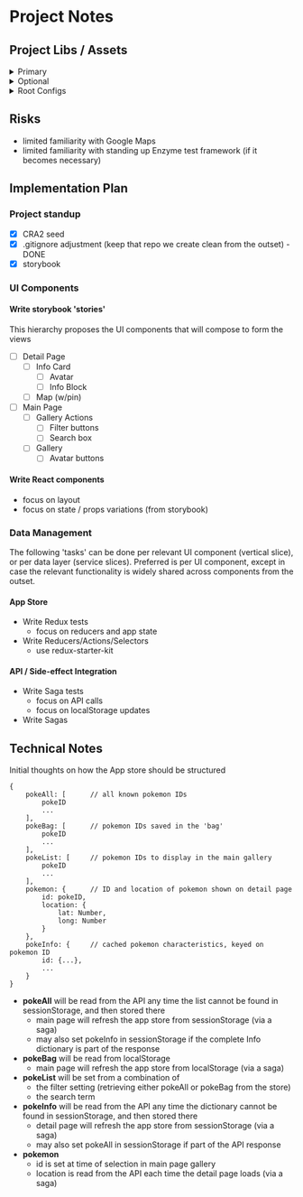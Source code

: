 # Project Notes

## Project Libs / Assets

<details><summary>Primary</summary>

- CRA2 (gets CSS, babel, webpack, Jest, etc... mostly 'for free')
- storybook (iterate / test over UIs in TDD/CDD mode w/o API deps)
- redux - use the redux-starter-kit... much more compact (or zero) boilerplate
</details>

<details><summary>Optional</summary>

- redux-saga - only if we need it
- enzyme - if rendered unit test are useful beyond storybook capabilities
- router - if conditional rendering between Main vs Detail starts to feel hacky
- browser-side cache (lib TBD) - if redux states or localStorage start to get brittle
</details>

<details><summary>Root Configs</summary>

(adjust or create as necessary)

- .gitignore
- .editorconfig
- .babelrc
</details>

## Risks
- limited familiarity with Google Maps
- limited familiarity with standing up Enzyme test framework (if it becomes necessary)


## Implementation Plan
### Project standup
- [x] CRA2 seed
- [x] .gitignore adjustment (keep that repo we create clean from the outset) - DONE
- [x] storybook

### UI Components
#### Write storybook 'stories'
This hierarchy proposes the UI components that will compose to form the views

- [ ] Detail Page
    - [ ] Info Card
        - [ ] Avatar
        - [ ] Info Block
    - [ ] Map (w/pin)
- [ ] Main Page
    - [ ] Gallery Actions
        - [ ] Filter buttons
        - [ ] Search box
    - [ ] Gallery
        - [ ] Avatar buttons

#### Write React components
- focus on layout
- focus on state / props variations (from storybook)

### Data Management
The following 'tasks' can be done per relevant UI component (vertical slice), or per data layer (service slices). Preferred is per UI component, except in case the relevant functionality is widely shared across components from the outset.

#### App Store
- Write Redux tests
    - focus on reducers and app state
- Write Reducers/Actions/Selectors
    - use redux-starter-kit

#### API / Side-effect Integration
- Write Saga tests
    - focus on API calls
    - focus on localStorage updates
- Write Sagas


## Technical Notes

Initial thoughts on how the App store should be structured

```
{
    pokeAll: [      // all known pokemon IDs
        pokeID
        ...
    ],
    pokeBag: [      // pokemon IDs saved in the 'bag'
        pokeID
        ...
    ],
    pokeList: [     // pokemon IDs to display in the main gallery
        pokeID
        ...
    ],
    pokemon: {      // ID and location of pokemon shown on detail page
        id: pokeID,
        location: {
            lat: Number,
            long: Number
        }
    },
    pokeInfo: {     // cached pokemon characteristics, keyed on pokemon ID
        id: {...},
        ...
    }    
}
```

- **pokeAll** will be read from the API any time the list cannot be found in sessionStorage, and then stored there
    - main page will refresh the app store from sessionStorage (via a saga)
    - may also set pokeInfo in sessionStorage if the complete Info dictionary is part of the response
- **pokeBag** will be read from localStorage
    - main page will refresh the app store from localStorage (via a saga)
- **pokeList** will be set from a combination of
    - the filter setting (retrieving either pokeAll or pokeBag from the store)
    - the search term
- **pokeInfo** will be read from the API any time the dictionary cannot be found in sessionStorage, and then stored there
    - detail page will refresh the app store from sessionStorage (via a saga)
    - may also set pokeAll in sessionStorage if part of the API response
- **pokemon**
    - id is set at time of selection in main page gallery
    - location is read from the API each time the detail page loads (via a saga)
